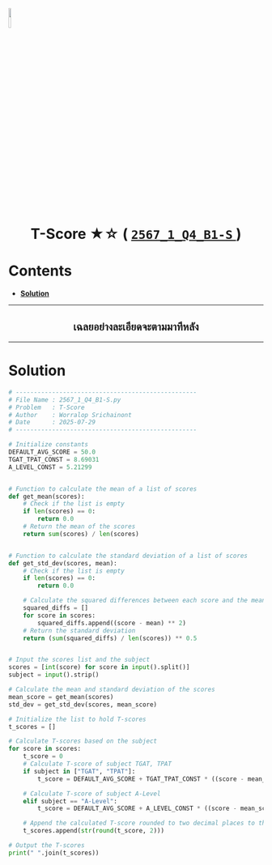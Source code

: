 <p align="left">
  <a href="../../README.md">
    <img src="../../../../Z99-OTHERS/00-common/00-back.png" style="width:10%">
  </a>
</p>

<div align="center">
  <h1>
    T-Score ★☆ (
      <a href="https://drive.google.com/file/d/1h5utWIzFUcnS0tCOtFIpk-so8qWSDqZ6/view?usp=sharing">
        <code>2567_1_Q4_B1-S</code>
      </a>
    )
  </h1>
</div>

# Contents

-   [**Solution**](#solution)

---

<div align="center">
  <h2>เฉลยอย่างละเอียดจะตามมาทีหลัง</h2>
</div>

---

# Solution

```python
# --------------------------------------------------
# File Name : 2567_1_Q4_B1-S.py
# Problem   : T-Score
# Author    : Worralop Srichainont
# Date      : 2025-07-29
# --------------------------------------------------

# Initialize constants
DEFAULT_AVG_SCORE = 50.0
TGAT_TPAT_CONST = 8.69031
A_LEVEL_CONST = 5.21299


# Function to calculate the mean of a list of scores
def get_mean(scores):
    # Check if the list is empty
    if len(scores) == 0:
        return 0.0
    # Return the mean of the scores
    return sum(scores) / len(scores)


# Function to calculate the standard deviation of a list of scores
def get_std_dev(scores, mean):
    # Check if the list is empty
    if len(scores) == 0:
        return 0.0

    # Calculate the squared differences between each score and the mean
    squared_diffs = []
    for score in scores:
        squared_diffs.append((score - mean) ** 2)
    # Return the standard deviation
    return (sum(squared_diffs) / len(scores)) ** 0.5


# Input the scores list and the subject
scores = [int(score) for score in input().split()]
subject = input().strip()

# Calculate the mean and standard deviation of the scores
mean_score = get_mean(scores)
std_dev = get_std_dev(scores, mean_score)

# Initialize the list to hold T-scores
t_scores = []

# Calculate T-scores based on the subject
for score in scores:
    t_score = 0
    # Calculate T-score of subject TGAT, TPAT
    if subject in ["TGAT", "TPAT"]:
        t_score = DEFAULT_AVG_SCORE + TGAT_TPAT_CONST * ((score - mean_score) / std_dev)

    # Calculate T-score of subject A-Level
    elif subject == "A-Level":
        t_score = DEFAULT_AVG_SCORE + A_LEVEL_CONST * ((score - mean_score) / std_dev)

    # Append the calculated T-score rounded to two decimal places to the list
    t_scores.append(str(round(t_score, 2)))

# Output the T-scores
print(" ".join(t_scores))
```
